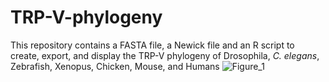 # TRP-V-phylogeny
This repository contains a FASTA file, a Newick file and an R script to create, export, and display the TRP-V phylogeny of Drosophila, _C. elegans_, Zebrafish, Xenopus, Chicken, Mouse, and Humans
![Figure_1](https://github.com/user-attachments/assets/e48aa4d5-4a54-464f-b405-5356fc3457d2)
